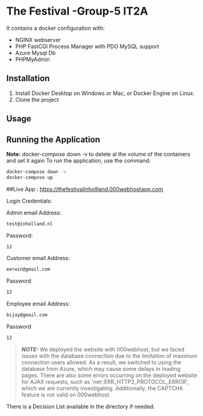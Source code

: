# The Festival -Group-5 IT2A

It contains a docker configuration with:
* NGINX webserver
* PHP FastCGI Process Manager with PDO MySQL support
* Azure Mysql Db
* PHPMyAdmin

## Installation

1. Install Docker Desktop on Windows or Mac, or Docker Engine on Linux.
1. Clone the project

## Usage

## Running the Application
**Note:** docker-compose down -v to delete al the volume of the containers and set it again
To run the application, use the command: 
```bash
docker-compose down -v
docker-compose up
```

##Live App :
https://thefestivalinhollland.000webhostapp.com

Login Credentials:

Admin 
email Address:
```bash
test@inholland.nl
```
Password:
```bash
12
```
Customer
email Address:
```bash
eerwin@gmail.com
```
Password
```bash
12
```
Employee
email Address:
```bash
bijay@gmail.com
```
Password
```bash
12
```

> **_NOTE:_**
We deployed the website with 000webhost, but we faced issues with the database connection due to the limitation of maximum connection users allowed. As a result, we switched to using the database from Azure, which may cause some delays in loading pages. There are also some errors occurring on the deployed website for AJAX requests, such as 'net::ERR_HTTP2_PROTOCOL_ERROR', which we are currently investigating. Additionally, the CAPTCHA feature is not valid on 000webhost.

There is a Decision List available in the directory if needed.
